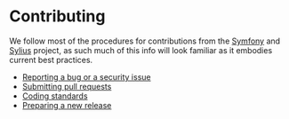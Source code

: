 # Contributing

We follow most of the procedures for contributions from the [Symfony](http://symfony.com/doc/current/contributing/index.html) and [Sylius](http://sylius.org) project, as such much of this info will look familiar as it embodies current best practices.

* [Reporting a bug or a security issue](./07-01-reporting-issues.md)
* [Submitting pull requests](./07-02-pull-requests.md)
* [Coding standards](./07-03-coding-standards.md)
* [Preparing a new release](./07-04-preparing-a-new-release.md)
